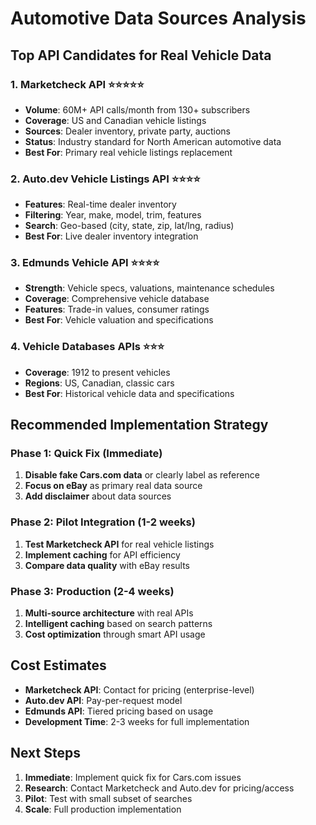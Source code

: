 # Automotive Data Sources Analysis

## Top API Candidates for Real Vehicle Data

### 1. Marketcheck API ⭐⭐⭐⭐⭐
- **Volume**: 60M+ API calls/month from 130+ subscribers
- **Coverage**: US and Canadian vehicle listings
- **Sources**: Dealer inventory, private party, auctions
- **Status**: Industry standard for North American automotive data
- **Best For**: Primary real vehicle listings replacement

### 2. Auto.dev Vehicle Listings API ⭐⭐⭐⭐
- **Features**: Real-time dealer inventory
- **Filtering**: Year, make, model, trim, features
- **Search**: Geo-based (city, state, zip, lat/lng, radius)
- **Best For**: Live dealer inventory integration

### 3. Edmunds Vehicle API ⭐⭐⭐⭐
- **Strength**: Vehicle specs, valuations, maintenance schedules
- **Coverage**: Comprehensive vehicle database
- **Features**: Trade-in values, consumer ratings
- **Best For**: Vehicle valuation and specifications

### 4. Vehicle Databases APIs ⭐⭐⭐
- **Coverage**: 1912 to present vehicles
- **Regions**: US, Canadian, classic cars
- **Best For**: Historical vehicle data and specifications

## Recommended Implementation Strategy

### Phase 1: Quick Fix (Immediate)
1. **Disable fake Cars.com data** or clearly label as reference
2. **Focus on eBay** as primary real data source
3. **Add disclaimer** about data sources

### Phase 2: Pilot Integration (1-2 weeks)
1. **Test Marketcheck API** for real vehicle listings
2. **Implement caching** for API efficiency
3. **Compare data quality** with eBay results

### Phase 3: Production (2-4 weeks)
1. **Multi-source architecture** with real APIs
2. **Intelligent caching** based on search patterns
3. **Cost optimization** through smart API usage

## Cost Estimates

- **Marketcheck API**: Contact for pricing (enterprise-level)
- **Auto.dev API**: Pay-per-request model
- **Edmunds API**: Tiered pricing based on usage
- **Development Time**: 2-3 weeks for full implementation

## Next Steps

1. **Immediate**: Implement quick fix for Cars.com issues
2. **Research**: Contact Marketcheck and Auto.dev for pricing/access
3. **Pilot**: Test with small subset of searches
4. **Scale**: Full production implementation